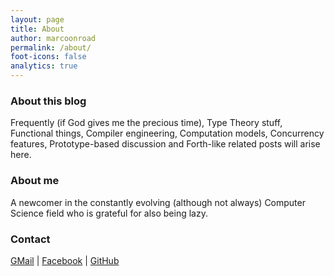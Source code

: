 ```yaml
---
layout: page
title: About
author: marcoonroad
permalink: /about/
foot-icons: false
analytics: true
---
```


### About this blog

Frequently (if God gives me the precious time), Type Theory stuff, Functional things, Compiler engineering, Computation
models, Concurrency features, Prototype-based discussion and Forth-like related posts will arise here.

### About me

A newcomer in the constantly evolving (although not always) Computer Science field who is grateful for also being lazy.

### Contact

[GMail](mailto:marcoonroad@gmail.com) \| [Facebook](http://fb.me/marcoonroad) \| [GitHub](http://github.com/marcoonroad)
